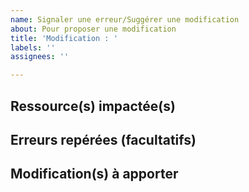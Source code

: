 ```yaml
---
name: Signaler une erreur/Suggérer une modification
about: Pour proposer une modification
title: 'Modification : '
labels: ''
assignees: ''

---
```


## Ressource(s) impactée(s)

## Erreurs repérées (facultatifs)

## Modification(s) à apporter
